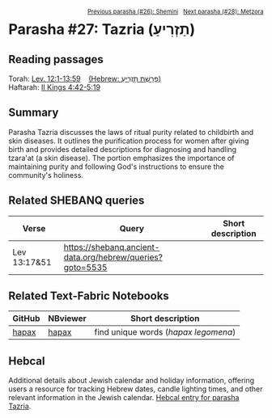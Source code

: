 <span style="float: right;"><sup><a href="../26%20-%20Shemini">Previous parasha (#26): Shemini</a> &nbsp;&nbsp;<a href="../28%20-%20Metzora">Next parasha (#28): Metzora</a></sup></span>

# Parasha #27: Tazria (תַזְרִיעַ)

## Reading passages

Torah: [Lev. 12:1-13:59](https://www.stepbible.org/?q=version=NASB2020|reference=Lev.12:1-13:59&options=HNVUG) &nbsp;&nbsp; [(Hebrew: פָּרָשַׁת תַזְרִיעַ)](https://tikkun.io/#/p/tazria)<br>
Haftarah: 
[II Kings 4:42-5:19](https://www.stepbible.org/?q=version=NASB2020|reference=2Kgs.4:42-5:19&options=HNVUG)

## Summary

Parasha Tazria discusses the laws of ritual purity related to childbirth and skin diseases. It outlines the purification process for women after giving birth and provides detailed descriptions for diagnosing and handling tzara'at (a skin disease). The portion emphasizes the importance of maintaining purity and following God's instructions to ensure the community's holiness​​.

## Related SHEBANQ queries

Verse | Query | Short description
--- | --- | --- 
Lev 13:17&51 | https://shebanq.ancient-data.org/hebrew/queries?goto=5535 |


## Related Text-Fabric Notebooks

GitHub | NBviewer | Short description
---|---|---
[hapax](hapax.ipynb) | [hapax](https://nbviewer.org/github/tonyjurg/Parashot/blob/main/WeeklyParasha/27%20-%20Tazria/hapax.ipynb)| find unique words (*hapax legomena*)

## Hebcal

Additional details about Jewish calendar and holiday information, offering users a resource for tracking Hebrew dates, candle lighting times, and other relevant information in the Jewish calendar. [Hebcal entry for parasha Tazria](https://www.hebcal.com/sedrot/tazria).

